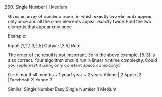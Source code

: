 260. Single Number III
Medium

Given an array of numbers nums, in which exactly two elements appear only once and all the other elements appear exactly twice. Find the two elements that appear only once.

Example:

Input:  [1,2,1,3,2,5]
Output: [3,5]
Note:

The order of the result is not important. So in the above example, [5, 3] is also correct.
Your algorithm should run in linear runtime complexity. Could you implement it using only constant space complexity?

0 ~ 6 months6 months ~ 1 year1 year ~ 2 years
Adobe | 2 Apple |2 |Facebook 2| Yahoo|2

Similar:
Single Number Easy
Single Number II Medium

